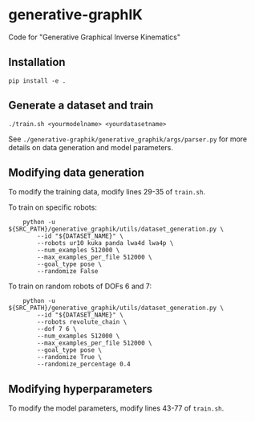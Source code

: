 # generative-graphIK
Code for "Generative Graphical Inverse Kinematics" 

## Installation
```
pip install -e .
```

## Generate a dataset and train
```
./train.sh <yourmodelname> <yourdatasetname>
```

See `./generative-graphik/generative_graphik/args/parser.py` for more details on data generation and model parameters.

## Modifying data generation
To modify the training data, modify lines 29-35 of `train.sh`.

To train on specific robots:
```
    python -u ${SRC_PATH}/generative_graphik/utils/dataset_generation.py \
        --id "${DATASET_NAME}" \
        --robots ur10 kuka panda lwa4d lwa4p \
        --num_examples 512000 \
        --max_examples_per_file 512000 \
        --goal_type pose \
        --randomize False
```

To train on random robots of DOFs 6 and 7:
```
    python -u ${SRC_PATH}/generative_graphik/utils/dataset_generation.py \
        --id "${DATASET_NAME}" \
        --robots revolute_chain \
        --dof 7 6 \
        --num_examples 512000 \
        --max_examples_per_file 512000 \
        --goal_type pose \
        --randomize True \
        --randomize_percentage 0.4
```

## Modifying hyperparameters
To modify the model parameters, modify lines 43-77 of `train.sh`.
